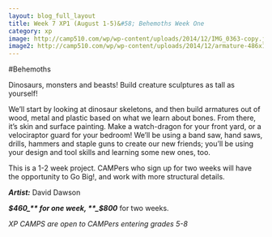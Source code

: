 ```yaml
---
layout: blog_full_layout
title: Week 7 XP1 (August 1-5)&#58; Behemoths Week One
category: xp
image: http://camp510.com/wp/wp-content/uploads/2014/12/IMG_0363-copy.jpg
image2: http://camp510.com/wp/wp-content/uploads/2014/12/armature-486x1024.jpg
---
```


#Behemoths

Dinosaurs, monsters and beasts! Build creature sculptures as tall as yourself!

We’ll start by looking at dinosaur skeletons, and then build armatures out of wood, metal and plastic based on what we learn about bones. From there, it’s skin and surface painting. Make a watch-dragon for your front yard, or a velociraptor guard for your bedroom! We’ll be using a band saw, hand saws, drills, hammers and staple guns to create our new friends; you’ll be using your design and tool skills and learning some new ones, too. 

This is a 1-2 week project. CAMPers who sign up for two weeks will have the opportunity to Go Big!, and work with more structural details.

**_Artist:_** David Dawson

**_$460_** for one week, **_$800_** for two weeks.

*XP CAMPS are open to CAMPers entering grades 5-8*
